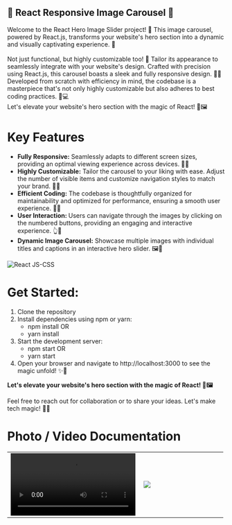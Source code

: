 ## 🚀 React Responsive Image Carousel 🌟

<p>Welcome to the React Hero Image Slider project! 🚀 This image carousel, powered by React.js, transforms your website's hero section into a dynamic and visually captivating experience. 🌟 </br> </br> Not just functional, but highly customizable too! 🎨 Tailor its appearance to seamlessly integrate with your website's design. Crafted with precision using React.js, this carousel boasts a sleek and fully responsive design. 📱✨ Developed from scratch with efficiency in mind, the codebase is a masterpiece that's not only highly customizable but also adheres to best coding practices. 🧩💻 </br> Let's elevate your website's hero section with the magic of React! 🚀🖼️ </p>

# Key Features
<ul>
     <li>
            <strong>Fully Responsive:</strong> Seamlessly adapts to different screen sizes, providing an optimal viewing experience across devices. 📱🌐
        </li>
        <li>
            <strong>Highly Customizable:</strong> Tailor the carousel to your liking with ease. Adjust the number of visible items and customize navigation styles to match your brand. 🎨✨
        </li>
        <li>
            <strong>Efficient Coding:</strong> The codebase is thoughtfully organized for maintainability and optimized for performance, ensuring a smooth user experience. 🧩🚀
        </li>
  <li>
    <strong>User Interaction: </strong>Users can navigate through the images by clicking on the numbered buttons, providing an engaging and interactive experience. 👆💬
  </li>
  <li>
   <strong>Dynamic Image Carousel:</strong> Showcase multiple images with individual titles and captions in an interactive hero slider. 🖼️🌟
  </li>
    </ul>

![React JS-CSS](https://img.shields.io/badge/CSS-React%20JS-8A2BE2)

# Get Started:
<ol>
  <li>Clone the repository</li>
  <li>Install dependencies using npm or yarn:
     <ul>
          <li>
               npm install OR
          </li>
           <li>
               yarn install
          </li>
     </ul>
       </li>
     <li>Start the development server:
     <ul>
          <li>
               npm start OR 
          </li>
           <li>
               yarn start
          </li>
     </ul>
       </li>
  <li>Open your browser and navigate to http://localhost:3000 to see the magic unfold! ✨🔧</li>
</ol>
<p><strong>Let's elevate your website's hero section with the magic of React! 🚀🖼️</strong></p>
<p>Feel free to reach out for collaboration or to share your ideas. Let's make tech magic! 🚀✨</p>

# Photo / Video Documentation

<table style="width: 99%;">
  <tr>
    <td style="width: 60%;">
  <video src = "https://github.com/yarasfand/react-image-carousel/assets/133318363/f960e124-1311-42e8-b9a0-de6c83ad10ba"  controls style="display: inline-block; width: 30vw;" ></video>
 </td>

<td style="width: 38%;">
          <img src= "https://github.com/yarasfand/react-image-carousel/assets/133318363/8ee9f76d-c419-4824-9eaf-cad116cdf359"></img>
   </td>
  </tr>
</table>









    
